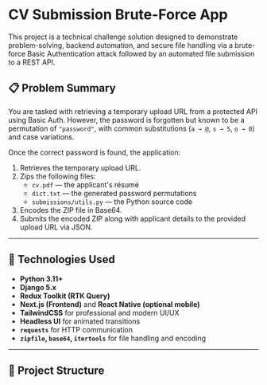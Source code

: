 # CV Submission Brute-Force App

This project is a technical challenge solution designed to demonstrate problem-solving, backend automation, and secure file handling via a brute-force Basic Authentication attack followed by an automated file submission to a REST API.

## 📋 Problem Summary

You are tasked with retrieving a temporary upload URL from a protected API using Basic Auth. However, the password is forgotten but known to be a permutation of `"password"`, with common substitutions (`a → @`, `s → 5`, `o → 0`) and case variations.

Once the correct password is found, the application:

1. Retrieves the temporary upload URL.
2. Zips the following files:
   - `cv.pdf` — the applicant's résumé
   - `dict.txt` — the generated password permutations
   - `submissions/utils.py` — the Python source code
3. Encodes the ZIP file in Base64.
4. Submits the encoded ZIP along with applicant details to the provided upload URL via JSON.

---

## 🧪 Technologies Used

- **Python 3.11+**
- **Django 5.x**
- **Redux Toolkit (RTK Query)**
- **Next.js (Frontend)** and **React Native (optional mobile)**
- **TailwindCSS** for professional and modern UI/UX
- **Headless UI** for animated transitions
- **`requests`** for HTTP communication
- **`zipfile`, `base64`, `itertools`** for file handling and encoding

---

## 📂 Project Structure

